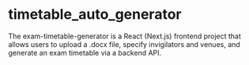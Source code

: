 # timetable_auto_generator
The exam-timetable-generator is a React (Next.js) frontend project that allows users to upload a .docx file, specify invigilators and venues, and generate an exam timetable via a backend API.
